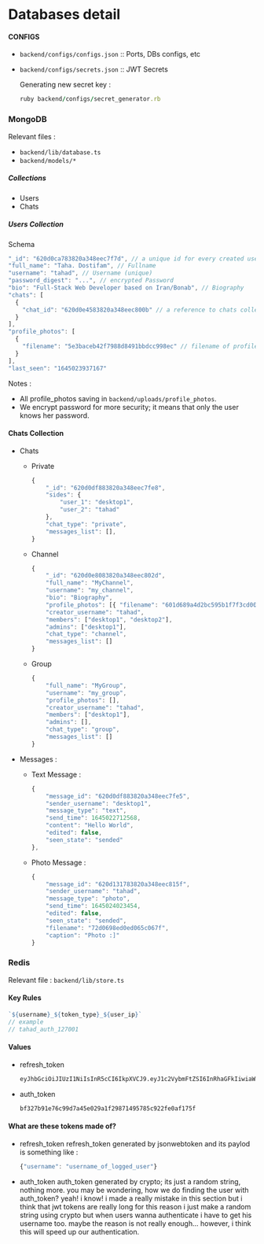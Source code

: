 # Databases detail

#### CONFIGS
* `backend/configs/configs.json` :: Ports, DBs configs, etc
* `backend/configs/secrets.json` :: JWT Secrets   

  Generating new secret key :   
  ```ruby
  ruby backend/configs/secret_generator.rb
  ```

### MongoDB
Relevant files : 
* `backend/lib/database.ts`
* `backend/models/*`

##### Collections
  * Users
  * Chats

 
##### Users Collection
Schema   
```javascript
"_id": "620d0ca783820a348eec7f7d", // a unique id for every created user (index, unique)
"full_name": "Taha. Dostifam", // Fullname
"username": "tahad", // Username (unique)
"password_digest": "...", // encrypted Password 
"bio": "Full-Stack Web Developer based on Iran/Bonab", // Biography
"chats": [
  {
    "chat_id": "620d0e4583820a348eec800b" // a reference to chats collection
  }
],
"profile_photos": [
  {
    "filename": "5e3baceb42f7988d8491bbdcc998ec" // filename of profile_picture
  }
],
"last_seen": "1645023937167"
```
Notes :
  * All profile_photos saving in `backend/uploads/profile_photos`.   
  * We encrypt password for more security; it means that only the user knows her password.   


#### Chats Collection
  * Chats
    * Private
      ```javascript
      {
          "_id": "620d0df883820a348eec7fe8",
          "sides": {
              "user_1": "desktop1",
              "user_2": "tahad"
          },
          "chat_type": "private",
          "messages_list": [],
      }
      ```
    * Channel
      ```javascript
      {
          "_id": "620d0e8083820a348eec802d",
          "full_name": "MyChannel",
          "username": "my_channel",
          "bio": "Biography",
          "profile_photos": [{ "filename": "601d689a4d2bc595b1f7f3cd00ed20" }],
          "creator_username": "tahad",
          "members": ["desktop1", "desktop2"],
          "admins": ["desktop1"],
          "chat_type": "channel",
          "messages_list": []
      }
      ```
    * Group
      ```javascript
      {
          "full_name": "MyGroup",
          "username": "my_group",
          "profile_photos": [],
          "creator_username": "tahad",
          "members": ["desktop1"],
          "admins": [],
          "chat_type": "group",
          "messages_list": []
      }
      ```

  * Messages :
    * Text Message : 
      ```javascript
      {
          "message_id": "620d0df883820a348eec7fe5",
          "sender_username": "desktop1",
          "message_type": "text",
          "send_time": 1645022712568,
          "content": "Hello World",
          "edited": false,
          "seen_state": "sended"
      },
      ```
    * Photo Message :
      ```javascript
      {
          "message_id": "620d131783820a348eec815f",
          "sender_username": "tahad",
          "message_type": "photo",
          "send_time": 1645024023454,
          "edited": false,
          "seen_state": "sended",
          "filename": "72d0698ed0ed065c067f",
          "caption": "Photo :]"
      }
        ```
      
### Redis
Relevant file : `backend/lib/store.ts`   

#### Key Rules
```javascript
`${username}_${token_type}_${user_ip}`
// example 
// tahad_auth_127001
```

#### Values
  * refresh_token
    ```txt
    eyJhbGciOiJIUzI1NiIsInR5cCI6IkpXVCJ9.eyJ1c2VybmFtZSI6InRhaGFkIiwiaWF0IjoxNjQ1MDQzNDM5fQ.24pOpyT573Mcea_GkeanslRqfbhH5NnXgziEXfCQKKs
    ```
  * auth_token
    ```txt
    bf327b91e76c99d7a45e029a1f29871495785c922fe0af175f
    ```
    
#### What are these tokens made of?
  * refresh_token
    refresh_token generated by jsonwebtoken and its paylod is something like :
    ```javascript
    {"username": "username_of_logged_user"}
    ```
  * auth_token
    auth_token generated by crypto; its just a random string, nothing more.
    you may be wondering, how we do finding the user with auth_token? yeah! i know!
    i made a really mistake in this section but i think that jwt tokens are really long
    for this reason i just make a random string using crypto but when users wanna authenticate i have to get his username too.
    maybe the reason is not really enough...
    however, i think this will speed up our authentication.
    
